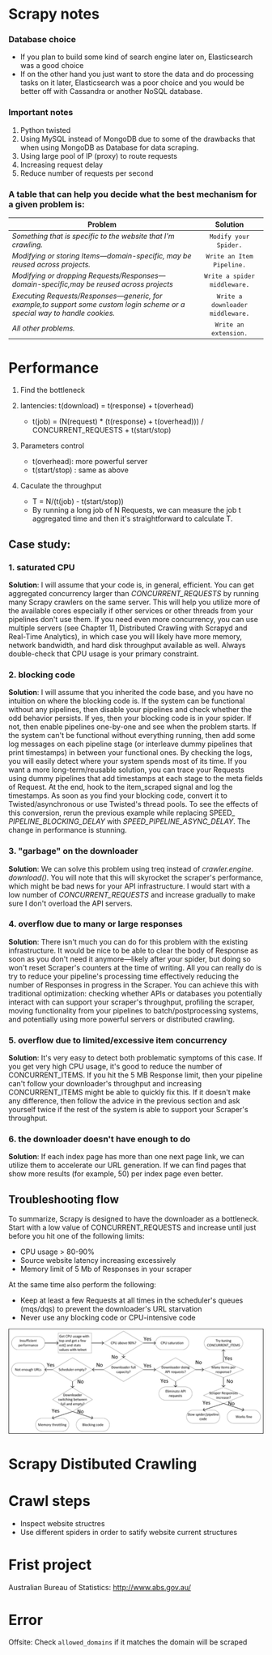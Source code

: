 # Scrapy notes

### Database choice
- If you plan to build some kind of search engine later on, Elasticsearch was a good choice
- If on the other hand you just want to store the data and do processing tasks on it later, Elasticsearch was a poor choice and you would be better off with Cassandra or another NoSQL database.

### Important notes
1. Python twisted
2. Using MySQL instead of MongoDB due to some of the drawbacks that when using MongoDB as Database for data scraping.
3. Using large pool of IP (proxy) to route requests
4. Increasing request delay
5. Reduce number of requests per second


### A table that can help you decide what the best mechanism for a given problem is:

| **Problem**        | **Solution**           |
| ------------- |:-------------:|
| *Something that is specific to the website that I'm crawling.*   | `Modify your Spider.` |
| *Modifying or storing Items—domain-specific, may be reused across projects.*     | `Write an Item Pipeline.`      |  
| *Modifying or dropping Requests/Responses—domain-specific,may be reused across projects* | `Write a spider middleware.`|
| *Executing Requests/Responses—generic, for example,to support some custom login scheme or a special way to handle cookies.* | `Write a downloader middleware.`|
| *All other problems.* | `Write an extension.`|


# Performance
1. Find the bottleneck
2. lantencies: t(download) = t(response) + t(overhead) 
    - t(job) = (N(request) * (t(response) + t(overhead))) / CONCURRENT_REQUESTS + t(start/stop)
3. Parameters control
    - t(overhead): more powerful server
    - t(start/stop) : same as above

4. Caculate the throughput 
    - T = N/(t(job) - t(start/stop))
    - By running a long job of N Requests, we can measure the job t aggregated time and then it's straightforward to calculate T.


## Case study:
### 1. saturated CPU
**Solution**: I will assume that your code is, in general, efficient. You can get
aggregated concurrency larger than *CONCURRENT_REQUESTS* by running many Scrapy
crawlers on the same server. This will help you utilize more of the available cores
especially if other services or other threads from your pipelines don't use them.
If you need even more concurrency, you can use multiple servers (see Chapter 11,
Distributed Crawling with Scrapyd and Real-Time Analytics), in which case you will
likely have more memory, network bandwidth, and hard disk throughput available
as well. Always double-check that CPU usage is your primary constraint.

### 2. blocking code
**Solution**: I will assume that you inherited the code base, and you have no intuition
on where the blocking code is. If the system can be functional without any pipelines,
then disable your pipelines and check whether the odd behavior persists. If yes, then
your blocking code is in your spider. If not, then enable pipelines one-by-one and
see when the problem starts. If the system can't be functional without everything
running, then add some log messages on each pipeline stage (or interleave dummy
pipelines that print timestamps) in between your functional ones. By checking the
logs, you will easily detect where your system spends most of its time. If you want
a more long-term/reusable solution, you can trace your Requests using dummy
pipelines that add timestamps at each stage to the meta fields of Request. At the end,
hook to the item_scraped signal and log the timestamps. As soon as you find your
blocking code, convert it to Twisted/asynchronous or use Twisted's thread pools. To
see the effects of this conversion, rerun the previous example while replacing SPEED_
*PIPELINE_BLOCKING_DELAY* with *SPEED_PIPELINE_ASYNC_DELAY*. The change in
performance is stunning.

### 3. "garbage" on the downloader
**Solution**: We can solve this problem using treq instead of *crawler.engine.
download().* You will note that this will skyrocket the scraper's performance, which
might be bad news for your API infrastructure. I would start with a low number
of *CONCURRENT_REQUESTS* and increase gradually to make sure I don't overload the
API servers.

### 4. overflow due to many or large responses
**Solution**: There isn't much you can do for this problem with the existing infrastructure.
It would be nice to be able to clear the body of Response as soon as you don't need it
anymore—likely after your spider, but doing so won't reset Scraper's counters at the
time of writing. All you can really do is try to reduce your pipeline's processing time
effectively reducing the number of Responses in progress in the Scraper. You can
achieve this with traditional optimization: checking whether APIs or databases you
potentially interact with can support your scraper's throughput, profiling the scraper,
moving functionality from your pipelines to batch/postprocessing systems, and
potentially using more powerful servers or distributed crawling.

### 5. overflow due to limited/excessive item concurrency
**Solution**: It's very easy to detect both problematic symptoms of this case. If you
get very high CPU usage, it's good to reduce the number of CONCURRENT_ITEMS. If
you hit the 5 MB Response limit, then your pipeline can't follow your downloader's
throughput and increasing CONCURRENT_ITEMS might be able to quickly fix this. If it
doesn't make any difference, then follow the advice in the previous section and ask
yourself twice if the rest of the system is able to support your Scraper's throughput.

### 6. the downloader doesn't have enough to do
**Solution**: If each index page has more than one next page link, we can utilize them
to accelerate our URL generation. If we can find pages that show more results (for
example, 50) per index page even better. 

## Troubleshooting flow
To summarize, Scrapy is designed to have the downloader as a bottleneck. Start with
a low value of CONCURRENT_REQUESTS and increase until just before you hit one of
the following limits:
- CPU usage > 80-90%
-  Source website latency increasing excessively
- Memory limit of 5 Mb of Responses in your scraper

At the same time also perform the following:
- Keep at least a few Requests at all times in the scheduler's queues (mqs/dqs)
to prevent the downloader's URL starvation
- Never use any blocking code or CPU-intensive code

![Troubleshooting Scrapy's performance problems](https://github.com/MagicMike90/Notes/blob/master/Python/Troubleshooting%20Scrapy's%20performance%20problems.png?raw=true)


# Scrapy Distibuted Crawling


# Crawl steps
- Inspect website structres
- Use different spiders in order to satify website current structures


# Frist project 
Australian Bureau of Statistics: http://www.abs.gov.au/


# Error
Offsite: Check ```allowed_domains``` if it matches the domain will be scraped
